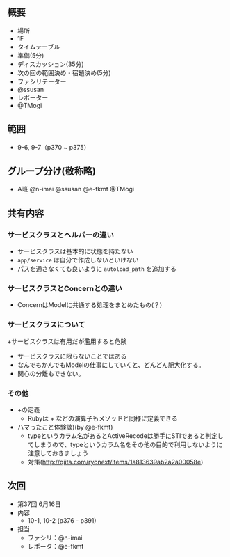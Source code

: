 概要
---

+ 場所
 + 1F
+ タイムテーブル
 + 準備(5分)
 + ディスカッション(35分)
 + 次の回の範囲決め・宿題決め(5分)
+ ファシリテーター
 + @ssusan
+ レポーター
 + @TMogi

 範囲
---

+ 9-6, 9-7（p370 ~ p375）

グループ分け(敬称略)
---

+ A班 @n-imai @ssusan @e-fkmt @TMogi

共有内容
---

### サービスクラスとヘルパーの違い
  + サービスクラスは基本的に状態を持たない
  + `app/service` は自分で作成しないといけない
  + パスを通さなくても良いように `autoload_path` を追加する

### サービスクラスとConcernとの違い
  + ConcernはModelに共通する処理をまとめたもの(？)

### サービスクラスについて
+サービスクラスは有用だが濫用すると危険
  + サービスクラスに限らないことではある
  + なんでもかんでもModelの仕事にしていくと、どんどん肥大化する。
  + 関心の分離もできない。


### その他

+ \+の定義
  + Rubyは \+ などの演算子もメソッドと同様に定義できる
+ ハマったこと体験談)(by @e-fkmt)
  + typeというカラム名があるとActiveRecodeは勝手にSTIであると判定してしまうので、typeというカラム名をその他の目的で利用しないように注意しておきましょう
  + 対策(http://qiita.com/ryonext/items/1a813639ab2a2a00058e)

次回
---
+ 第37回 6月16日
+ 内容
  + 10-1, 10-2 (p376 - p391)
+ 担当
  + ファシリ：@n-imai
  + レポータ：@e-fkmt

